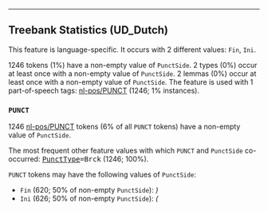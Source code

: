 

--------------------------------------------------------------------------------

## Treebank Statistics (UD_Dutch)

This feature is language-specific.
It occurs with 2 different values: `Fin`, `Ini`.

1246 tokens (1%) have a non-empty value of `PunctSide`.
2 types (0%) occur at least once with a non-empty value of `PunctSide`.
2 lemmas (0%) occur at least once with a non-empty value of `PunctSide`.
The feature is used with 1 part-of-speech tags: [nl-pos/PUNCT]() (1246; 1% instances).

### `PUNCT`

1246 [nl-pos/PUNCT]() tokens (6% of all `PUNCT` tokens) have a non-empty value of `PunctSide`.

The most frequent other feature values with which `PUNCT` and `PunctSide` co-occurred: <tt><a href="PunctType.html">PunctType</a>=Brck</tt> (1246; 100%).

`PUNCT` tokens may have the following values of `PunctSide`:

* `Fin` (620; 50% of non-empty `PunctSide`): <em>)</em>
* `Ini` (626; 50% of non-empty `PunctSide`): <em>(</em>

